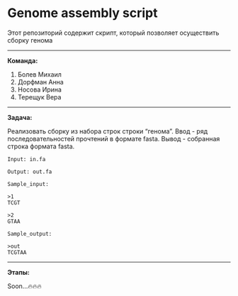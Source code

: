 # Genome assembly script
Этот репозиторий содержит скрипт, который позволяет осуществить сборку генома
___
**Команда:**
1. Болев Михаил
2. Дорфман Анна
3. Носова Ирина
4. Терещук Вера
___
**Задача:**

Реализовать сборку из набора строк строки “генома”. Ввод - ряд последовательностей прочтений в формате fasta. Вывод - собранная строка формата fasta.

`Input: in.fa`

`Output: out.fa`

```
Sample_input: 

>1
TCGT

>2
GTAA

Sample_output:

>out
TCGTAA
```
___
**Этапы:**

Soon...🔥🔥🔥